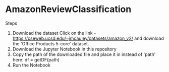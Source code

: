 # AmazonReviewClassification
Steps
1. Download the dataset
   Click on the link - https://cseweb.ucsd.edu/~jmcauley/datasets/amazon_v2/ and download the 'Office Products 5-core' dataset.
2. Download the Jupyter Notebook in this repository
3. Copy the path of the downloaded file and place it in instead of 'path' here: df = getDF(path) 
4. Run the Notebook
